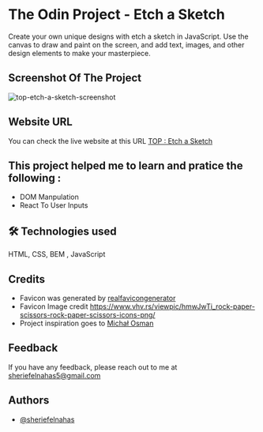 # The Odin Project - Etch a Sketch
Create your own unique designs with etch a sketch in JavaScript. Use the canvas to draw and paint on the screen, and add text, images, and other design elements to make your masterpiece.


## Screenshot Of The Project
![top-etch-a-sketch-screenshot](https://github.com/SheriefElnahas/The-Odin-Project/assets/47671429/2b1256ff-c5b0-43b8-9397-02eec6f399d0)




## Website URL

You can check the live website at this URL [TOP : Etch a Sketch](https://sherief-elnahas-top-etch-a-sketch.netlify.app/)


## This project helped me to learn and pratice the following :
- DOM Manpulation
- React To User Inputs


## 🛠 Technologies used
HTML, CSS, BEM , JavaScript


## Credits

- Favicon was generated by [realfavicongenerator](https://realfavicongenerator.net/)
- Favicon Image credit https://www.vhv.rs/viewpic/hmwJwTi_rock-paper-scissors-rock-paper-scissors-icons-png/
- Project inspiration goes to [Michał Osman](https://github.com/michalosman)

## Feedback

If you have any feedback, please reach out to me at sheriefelnahas5@gmail.com

## Authors

- [@sheriefelnahas](https://github.com/SheriefElnahas)
